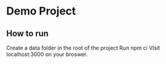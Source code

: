 # Demo Project

## How to run

Create a data folder in the root of the project
Run npm ci
VIsit localhost:3000 on your broswer.
